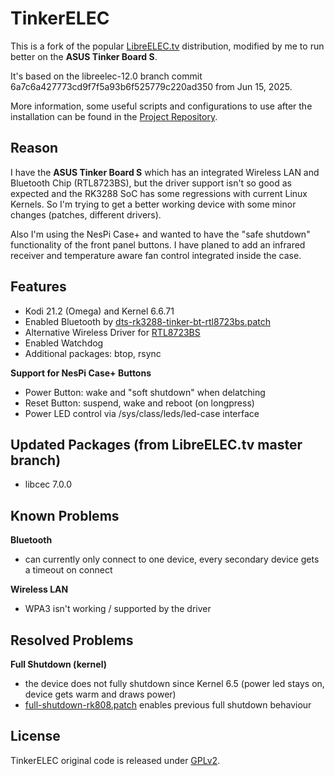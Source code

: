 # TinkerELEC

This is a fork of the popular [LibreELEC.tv](https://github.com/LibreELEC/LibreELEC.tv) distribution, modified by me to run better on the **ASUS Tinker Board S**.

It's based on the libreelec-12.0 branch commit 6a7c6a427773cd9f7f5a93b6f525779c220ad350 from Jun 15, 2025.

More information, some useful scripts and configurations to use after the installation can be found in the [Project Repository](https://github.com/s7a7ic/TinkerELEC-Project).

## Reason

I have the **ASUS Tinker Board S** which has an integrated Wireless LAN and Bluetooth Chip (RTL8723BS), but the driver support isn't so good as expected and the RK3288 SoC has some regressions with current Linux Kernels. So I'm trying to get a better working device with some minor changes (patches, different drivers).

Also I'm using the NesPi Case+ and wanted to have the "safe shutdown" functionality of the front panel buttons. I have planed to add an infrared receiver and temperature aware fan control integrated inside the case.

## Features

- Kodi 21.2 (Omega) and Kernel 6.6.71
- Enabled Bluetooth by [dts-rk3288-tinker-bt-rtl8723bs.patch](projects/Rockchip/patches/linux/tinker-s/dts-rk3288-tinker-bt-rtl8723bs.patch)
- Alternative Wireless Driver for [RTL8723BS](packages/tinkerelec/linux-drivers/RTL8723BS)
- Enabled Watchdog
- Additional packages: btop, rsync

**Support for NesPi Case+ Buttons**
- Power Button: wake and "soft shutdown" when delatching
- Reset Button: suspend, wake and reboot (on longpress)
- Power LED control via /sys/class/leds/led-case interface

## Updated Packages (from LibreELEC.tv master branch)

- libcec 7.0.0

## Known Problems

**Bluetooth**
* can currently only connect to one device, every secondary device gets a timeout on connect

**Wireless LAN**
* WPA3 isn't working / supported by the driver

## Resolved Problems

**Full Shutdown (kernel)**
* the device does not fully shutdown since Kernel 6.5 (power led stays on, device gets warm and draws power)
* [full-shutdown-rk808.patch](projects/Rockchip/patches/linux/tinker-s/full-shutdown-rk808.patch) enables previous full shutdown behaviour

## License

TinkerELEC original code is released under [GPLv2](https://www.gnu.org/licenses/gpl-2.0.html).
